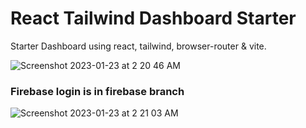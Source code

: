 # React Tailwind Dashboard Starter
Starter Dashboard using react, tailwind, browser-router & vite.


![Screenshot 2023-01-23 at 2 20 46 AM](https://user-images.githubusercontent.com/246454/213939748-ba824496-94f0-4fcb-ac70-855987c6f3cd.png)

### Firebase login is in firebase branch
![Screenshot 2023-01-23 at 2 21 03 AM](https://user-images.githubusercontent.com/246454/213939752-4141714b-67a6-483e-bf1b-c07ca08b71cb.png)
